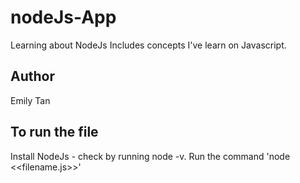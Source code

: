 # nodeJs-App
Learning about NodeJs
Includes concepts I've learn on Javascript.

## Author
Emily Tan

## To run the file
Install NodeJs - check by running node -v. 
Run the command 'node <<filename.js>>'
